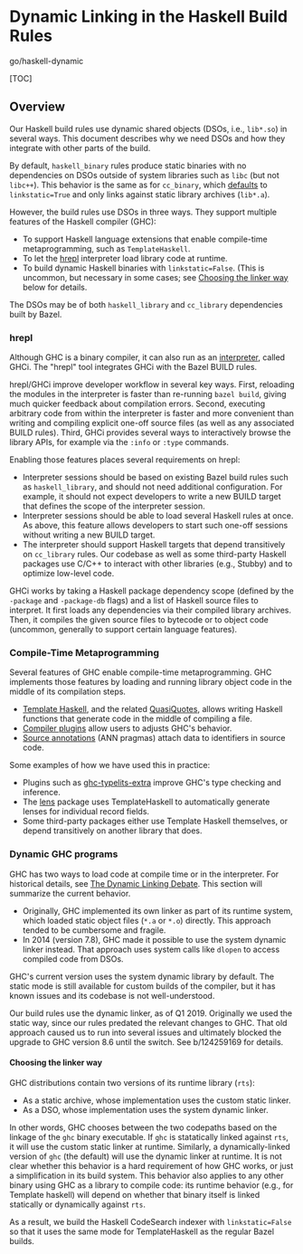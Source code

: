 # Dynamic Linking in the Haskell Build Rules

go/haskell-dynamic

[TOC]

## Overview

Our Haskell build rules use dynamic shared objects (DSOs, i.e., `lib*.so`) in
several ways. This document describes why we need DSOs and how they integrate
with other parts of the build.

By default, `haskell_binary` rules produce static binaries with no dependencies
on DSOs outside of system libraries such as `libc` (but not `libc++`). This
behavior is the same as for `cc_binary`, which [defaults][linkstatic] to
`linkstatic=True` and only links against static library archives (`lib*.a`).

[linkstatic]: https://docs.bazel.build/versions/master/be/c-cpp.html#cc_binary.linkstatic

However, the build rules use DSOs in three ways. They support multiple features
of the Haskell compiler (GHC):

-   To support Haskell language extensions that enable compile-time
    metaprogramming, such as `TemplateHaskell`.
-   To let the [hrepl](https://github.com/google/hrepl) interpreter load library code at
    runtime.
-   To build dynamic Haskell binaries with `linkstatic=False`. (This is
    uncommon, but necessary in some cases; see
    [Choosing the linker way](#Choosing) below for details.

The DSOs may be of both `haskell_library` and `cc_library` dependencies built by
Bazel.

### hrepl

Although GHC is a binary compiler, it can also run as an [interpreter], called
GHCi. The "hrepl" tool integrates GHCi with the Bazel BUILD rules.

[interpreter]: https://downloads.haskell.org/~ghc/latest/docs/html/users_guide/ghci.html

hrepl/GHCi improve developer workflow in several key ways. First, reloading the
modules in the interpreter is faster than re-running `bazel build`, giving much
quicker feedback about compilation errors. Second, executing arbitrary code from
within the interpreter is faster and more convenient than writing and compiling
explicit one-off source files (as well as any associated BUILD rules). Third,
GHCi provides several ways to interactively browse the library APIs, for example
via the `:info` or `:type` commands.

Enabling those features places several requirements on hrepl:

-   Interpreter sessions should be based on existing Bazel build rules such as
    `haskell_library`, and should not need additional configuration. For
    example, it should not expect developers to write a new BUILD target that
    defines the scope of the interpreter session.
-   Interpreter sessions should be able to load several Haskell rules at once.
    As above, this feature allows developers to start such one-off sessions
    without writing a new BUILD target.
-   The interpreter should support Haskell targets that depend transitively on
    `cc_library` rules. Our codebase as well as some third-party Haskell
    packages use C/C++ to interact with other libraries (e.g., Stubby) and to
    optimize low-level code.

GHCi works by taking a Haskell package dependency scope (defined by the
`-package` and `-package-db` flags) and a list of Haskell source files to
interpret. It first loads any dependencies via their compiled library archives.
Then, it compiles the given source files to bytecode or to object code
(uncommon, generally to support certain language features).

### Compile-Time Metaprogramming

Several features of GHC enable compile-time metaprogramming. GHC implements
those features by loading and running library object code in the middle of its
compilation steps.

-   [Template Haskell](https://downloads.haskell.org/~ghc/latest/docs/html/users_guide/glasgow_exts.html#template-haskell),
    and the related
    [QuasiQuotes](https://downloads.haskell.org/~ghc/latest/docs/html/users_guide/glasgow_exts.html#extension-QuasiQuotes),
    allows writing Haskell functions that generate code in the middle of
    compiling a file.
-   [Compiler plugins](https://downloads.haskell.org/~ghc/latest/docs/html/users_guide/extending_ghc.html#compiler-plugins)
    allow users to adjusts GHC's behavior.
-   [Source annotations](https://downloads.haskell.org/~ghc/latest/docs/html/users_guide/extending_ghc.html#source-annotations)
    (ANN pragmas) attach data to identifiers in source code.

Some examples of how we have used this in practice:

-   Plugins such as [ghc-typelits-extra] improve GHC's type checking and
    inference.
-   The [lens] package uses TemplateHaskell to automatically generate lenses
    for individual record fields.
-   Some third-party packages either use Template Haskell themselves, or depend
    transitively on another library that does.

[ghc-typelits-extra]: https://hackage.haskell.org/package/ghc-typelits-extra
[lens]: https://hackage.haskell.org/package/lens/docs/Control-Lens-TH.html

### Dynamic GHC programs

GHC has two ways to load code at compile time or in the interpreter. For
historical details, see
[The Dynamic Linking Debate](https://gitlab.haskell.org/ghc/ghc/wikis/dynamic-linking-debate).
This section will summarize the current behavior.

-   Originally, GHC implemented its own linker as part of its runtime system,
    which loaded static object files (`*.a` or `*.o`) directly. This approach
    tended to be cumbersome and fragile.
-   In 2014 (version 7.8), GHC made it possible to use the system dynamic linker
    instead. That approach uses system calls like `dlopen` to access compiled
    code from DSOs.

GHC's current version uses the system dynamic library by default. The static
mode is still available for custom builds of the compiler, but it has known
issues and its codebase is not well-understood.

Our build rules use the dynamic linker, as of Q1 2019. Originally we used the
static way, since our rules predated the relevant changes to GHC. That old
approach caused us to run into several issues and ultimately blocked the upgrade
to GHC version 8.6 until the switch. See b/124259169 for details.

#### Choosing the linker way

GHC distributions contain two versions of its runtime library (`rts`):

-   As a static archive, whose implementation uses the custom static linker.
-   As a DSO, whose implementation uses the system dynamic linker.

In other words, GHC chooses between the two codepaths based on the linkage of
the `ghc` binary executable. If `ghc` is statatically linked against `rts`, it
will use the custom static linker at runtime. Similarly, a dynamically-linked
version of `ghc` (the default) will use the dynamic linker at runtime. It is not
clear whether this behavior is a hard requirement of how GHC works, or just a
simplification in its build system. This behavior also applies to any other
binary using GHC as a library to compile code: its runtime behavior (e.g., for
Template haskell) will depend on whether that binary itself is linked statically
or dynamically against `rts`.

[GHC API]: http://hackage.haskell.org/package/ghc

As a result, we build the Haskell CodeSearch indexer with `linkstatic=False` so
that it uses the same mode for TemplateHaskell as the regular Bazel builds.
